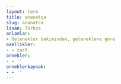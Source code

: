 ```yaml
---
layout: term
title: ananatça
slug: ananatca
lisan: Türkçe
anlamlar:
- Gelenekler bakımından, geleneklere göre
ozellikler:
- - zarf
ornekler:
- - ''
orneklerkaynak:
- - ''
---
```


